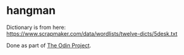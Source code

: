 # hangman

Dictionary is from here: https://www.scrapmaker.com/data/wordlists/twelve-dicts/5desk.txt

Done as part of [The Odin Project](https://www.theodinproject.com/).
